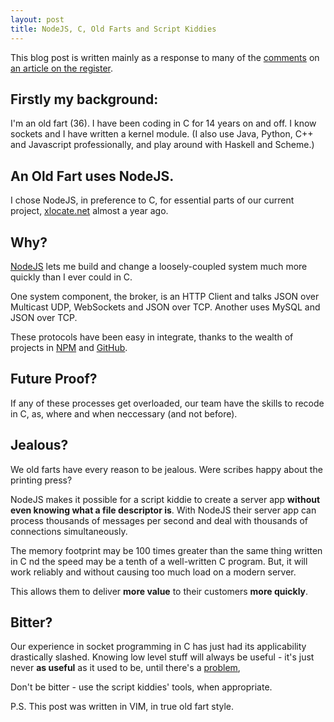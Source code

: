 ```yaml
---
layout: post
title: NodeJS, C, Old Farts and Script Kiddies
---
```


This blog post is written mainly as a response to many of the [comments](http://forums.theregister.co.uk/forum/1/2011/03/01/the_rise_and_rise_of_node_dot_js/) on [an article on the register](http://www.theregister.co.uk/2011/03/01/the_rise_and_rise_of_node_dot_js/).

Firstly my background:
----------------------

I'm an old fart (36).  I have been coding in C for 14 years on and off.  I know sockets and I have written a kernel module.  (I also use Java, Python, C++ and Javascript professionally, and play around with Haskell and Scheme.)

An Old Fart uses NodeJS.
------------------------

I chose NodeJS, in preference to C, for essential parts of our current project, [xlocate.net](http://www.xlocate.net) almost a year ago.

Why?
----

[NodeJS](http://nodejs.org/) lets me build and change a loosely-coupled system  much more quickly than I ever could in C.

One system component, the broker, is an HTTP Client and talks JSON over Multicast UDP, WebSockets and JSON over TCP.  Another uses MySQL and JSON over TCP.

These protocols have been easy in integrate, thanks to the wealth of projects in [NPM](http://npmjs.org/) and [GitHub](https://github.com/).

Future Proof?
-------------

If any of these processes get overloaded, our team have the skills to recode in C, as, where and when neccessary (and not before).

Jealous?
--------

We old farts have every reason to be jealous.  Were scribes happy about the printing press?

NodeJS makes it possible for a script kiddie to create a server app **without even knowing what a file descriptor is**.  With NodeJS their server app can process thousands of messages per second and deal with thousands of connections simultaneously.

The memory footprint may be 100 times greater than the same thing written in C 
nd the speed may be a tenth of a well-written C program.  But, it will work reliably and without causing too much load on a modern server.

This allows them to deliver **more value** to their customers **more quickly**.

Bitter?
-------

Our experience in socket programming in C has just had its applicability drastically slashed.  Knowing low level stuff will always be useful - it's just never **as useful** as it used to be, until there's a [problem](http://www.joelonsoftware.com/articles/LeakyAbstractions.html),

Don't be bitter - use the script kiddies' tools, when appropriate.

P.S. This post was written in VIM, in true old fart style.
